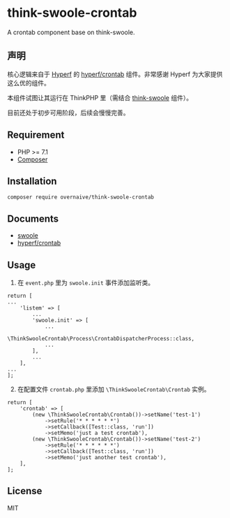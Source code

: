 # think-swoole-crontab
A crontab component base on think-swoole.

## 声明
核心逻辑来自于 [Hyperf](https://hyperf.io) 的 [hyperf/crontab](https://github.com/hyperf/crontab) 组件。非常感谢 Hyperf 为大家提供这么优的组件。

本组件试图让其运行在 ThinkPHP 里（需结合 [think-swoole](https://github.com/top-think/think-swoole) 组件）。

目前还处于初步可用阶段，后续会慢慢完善。

## Requirement
- PHP >= 7.1
- [Composer](https://getcomposer.org/)

## Installation
`composer require overnaive/think-swoole-crontab`

## Documents
- [swoole](https://wiki.swoole.com/#/)
- [hyperf/crontab](https://hyperf.wiki/2.0/#/zh-cn/crontab?id=%e5%ae%9a%e6%97%b6%e4%bb%bb%e5%8a%a1)

## Usage

1. 在 `event.php` 里为 `swoole.init` 事件添加监听类。
```
return [
...
    'listem' => [
        ...
        'swoole.init' => [
            ...
            \ThinkSwooleCrontab\Process\CrontabDispatcherProcess::class,
            ...
        ],
        ...
    ],
...
];
```

2. 在配置文件 `crontab.php` 里添加 `\ThinkSwooleCrontab\Crontab` 实例。
```
return [
    'crontab' => [
        (new \ThinkSwooleCrontab\Crontab())->setName('test-1')
            ->setRule('* * * * * *')
            ->setCallback([Test::class, 'run'])
            ->setMemo('just a test crontab'),
        (new \ThinkSwooleCrontab\Crontab())->setName('test-2')
            ->setRule('* * * * * *')
            ->setCallback([Test::class, 'run'])
            ->setMemo('just another test crontab'),
    ],
];
```

## License
MIT
